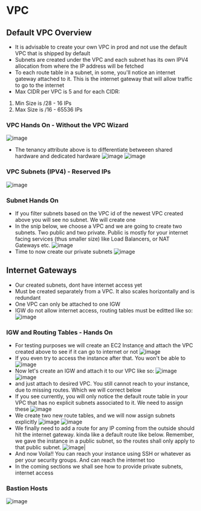 # VPC
## Default VPC Overview
- It is advisable to create your own VPC in prod and not use the default VPC that is shipped by default
- Subnets are created under the VPC and each subnet has its own IPV4 allocation from where the IP address will be fetched
- To each route table in a subnet, in some, you'll notice an internet gateway attached to it. This is the internet gateway that will allow traffic to go to the internet
- Max CIDR per VPC is 5 and for each CIDR:
1. Min Size is /28 - 16 IPs
2. Max Size is /16 - 65536 IPs

### VPC Hands On - Without the VPC Wizard
![image](https://user-images.githubusercontent.com/43883264/167526195-a12a02fe-1ae0-43a3-9507-db7a34a7ce3a.png)
- The tenancy attribute above is to differentiate betweeen shared hardware and dedicated hardware
![image](https://user-images.githubusercontent.com/43883264/167526302-4d68fd84-71f5-4282-83d6-d5ccd0b6c81b.png)
![image](https://user-images.githubusercontent.com/43883264/167526335-d0b823cd-5e68-4500-b287-7351bd4b3017.png)

### VPC Subnets (IPV4) - Reserved IPs
![image](https://user-images.githubusercontent.com/43883264/167526578-3d5a4597-3009-410a-b120-3527c807c70a.png)


### Subnet Hands On
- If you filter subnets based on the VPC id of the newest VPC created above you will see no subnet. We will create one
- In the snip below, we choose a VPC and we are going to create two subnets. Two public and two private. Public is mostly for your internet facing services (thus smaller size) like Load Balancers, or NAT Gateways etc.
![image](https://user-images.githubusercontent.com/43883264/167530776-4a9cda5a-62c3-4988-836b-16f8716be4c5.png)
- Time to now create our private subnets
![image](https://user-images.githubusercontent.com/43883264/167530926-8d923bcd-901e-4102-82ae-e50f0297140c.png)

## Internet Gateways
- Our created subnets, dont have internet access yet
- Must be created separately from a VPC. It also scales horizontally and is redundant
- One VPC can only be attached to one IGW
- IGW do not allow internet access, routing tables must be editted like so:
![image](https://user-images.githubusercontent.com/43883264/167531273-7d66daef-372a-483d-8e39-352fb7838fdc.png)

### IGW and Routing Tables - Hands On
- For testing purposes we will create an EC2 Instance and attach the VPC created above to see if it can go to internet or not
![image](https://user-images.githubusercontent.com/43883264/167532171-efe08b37-87e9-4ebb-acb0-dea6e3faa7bc.png)
- If you even try to access the instance after that. You won't be able to
![image](https://user-images.githubusercontent.com/43883264/167532433-59efa75c-ecde-4662-90c1-fb06681cc471.png)
- Now let's create an IGW and attach it to our VPC like so:
![image](https://user-images.githubusercontent.com/43883264/167532517-77ea25c7-5f85-4a6a-9473-1ff1de744647.png)
![image](https://user-images.githubusercontent.com/43883264/167532557-93eee7ab-09c5-4b0f-9e4f-5ee84cc2e2f3.png)
- and just attach to desired VPC. You still cannot reach to your instance, due to missing routes. Which we will correct below
- If you see currently, you will only notice the default route table in your VPC that has no explicit subnets associated to it. We need to assign these
![image](https://user-images.githubusercontent.com/43883264/167532936-29d43b2e-c7b9-4e54-8b4f-d759cedfc750.png)
- We create two new route tables, and we will now assign subnets explicitly
![image](https://user-images.githubusercontent.com/43883264/167533087-c1c8ba25-0bd3-49da-9286-d1af3c3f7a77.png)
![image](https://user-images.githubusercontent.com/43883264/167533180-35088cfd-8b6a-4929-93c5-fabd0106c3ad.png)
- We finally need to add a route for any IP coming from the outside should hit the internet gateway. kinda like a default route like below. Remember, we gave the instance in a public subnet, so the routes shall only apply to that public subnet. 
![image](https://user-images.githubusercontent.com/43883264/167533420-ecf024ed-d88d-4521-9fa2-d96a03c66828.png)|
- And now Voila!! You can reach your instance using SSH or whatever as per your security groups. And can reach the internet too
- In the coming sections we shall see how to provide private subnets, internet access

### Bastion Hosts
![image](https://user-images.githubusercontent.com/43883264/167533662-45b60391-902f-48bb-8392-d57358776556.png)
